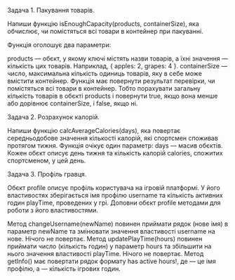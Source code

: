 Задача 1. Пакування товарів.

Напиши функцію isEnoughCapacity(products, containerSize), яка обчислює, чи
помістяться всі товари в контейнер при пакуванні.

Функція оголошує два параметри:

products — обєкт, у якому ключі містять назви товарів, а їхні значення —
кількість цих товарів. Наприклад, { apples: 2, grapes: 4 }. containerSize —
число, максимальна кількість одиниць товарів, яку в себе може вмістити
контейнер. Функція має повернути результат перевірки, чи помістяться всі товари
в контейнер. Тобто порахувати загальну кількість товарів в обєкті products і
повернути true, якщо вона менше або дорівнює containerSize, і false, якщо ні.

Задача 2. Розрахунок калорій.

Напиши функцію calcAverageCalories(days), яка повертає середньодобове значення
кількості калорій, які спортсмен споживав протягом тижня. Функція очікує один
параметр: days — масив обєктів. Кожен обєкт описує день тижня та кількість
калорій calories, спожитих спортсменом, у цей день.

Задача 3. Профіль гравця.

Обєкт profile описує профіль користувача на ігровій платформі. У його
властивостях зберігається імя профілю username та кількість активних годин
playTime, проведених у грі. Доповни обєкт profile методами для роботи з його
властивостями.

Метод changeUsername(newName) повинен приймати рядок (нове імя) в параметр
newName та змінювати значення властивості username на нове. Нічого не повертає.
Метод updatePlayTime(hours) повинен приймати число (кількість годин) у параметр
hours та збільшити на нього значення властивості playTime. Нічого не повертає.
Метод getInfo() має повертати рядок формату <Username> has <amount> active
hours!, де <Username> — це імя профілю, а <amount> — кількість ігрових годин.
